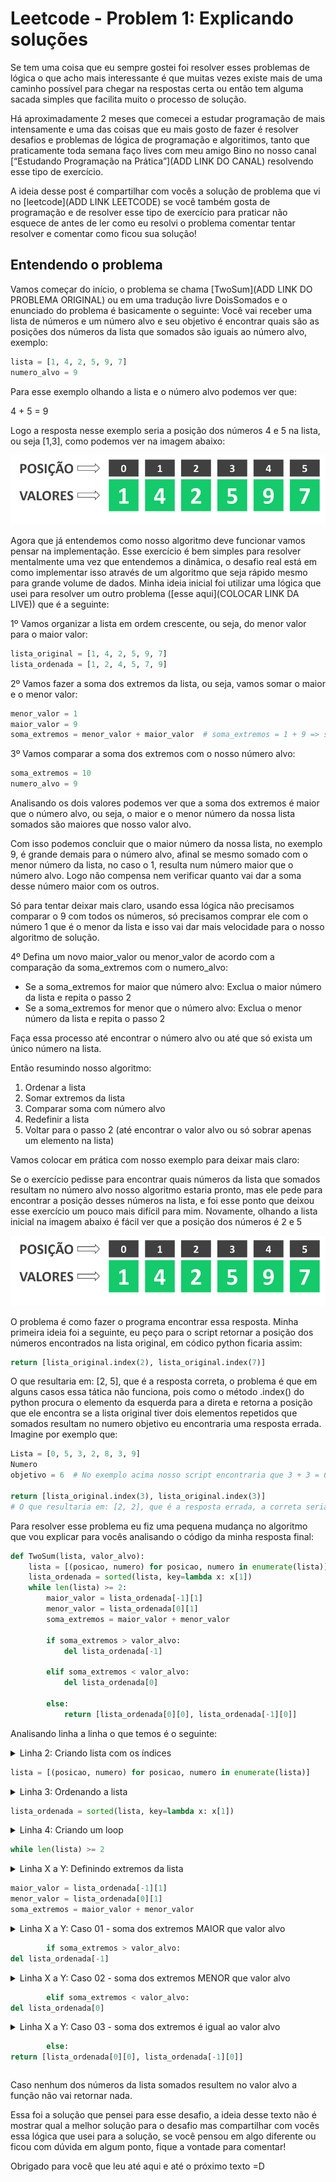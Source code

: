# Leetcode - Problem 1: Explicando soluções

Se tem uma coisa que eu sempre gostei foi resolver esses problemas de lógica o que acho mais interessante é que muitas
vezes existe mais de uma caminho possível para chegar na respostas certa ou então tem alguma sacada simples que facilita
muito o processo de solução.

Há aproximadamente 2 meses que comecei a estudar programação de mais intensamente e uma das coisas que eu mais gosto de
fazer é resolver desafios e problemas de lógica de programação e algoritimos, tanto que praticamente toda semana faço
lives com meu amigo Bino no nosso canal [“Estudando Programação na Prática”](ADD LINK DO CANAL) resolvendo esse tipo de
exercício.

A ideia desse post é compartilhar com vocês a solução de problema que vi no [leetcode](ADD LINK LEETCODE) se você também
gosta de programação e de resolver esse tipo de exercício para praticar não esquece de antes de ler como eu resolvi o
problema comentar tentar resolver e comentar como ficou sua solução!

## Entendendo o problema

Vamos começar do início, o problema se chama [TwoSum](ADD LINK DO PROBLEMA ORIGINAL) ou em uma tradução livre
DoisSomados e o enunciado do problema é basicamente o seguinte:
Você vai receber uma lista de números e um número alvo e seu objetivo é encontrar quais são as posições dos números da
lista que somados são iguais ao número alvo, exemplo:

```python
lista = [1, 4, 2, 5, 9, 7]
numero_alvo = 9
```

Para esse exemplo olhando a lista e o número alvo podemos ver que:

4 + 5 = 9

Logo a resposta nesse exemplo seria a posição dos números 4 e 5 na lista, ou seja [1,3], como podemos ver na imagem
abaixo:

![img_1.png](img/img1-posicao-e-valores.png)

Agora que já entendemos como nosso algoritmo deve funcionar vamos pensar na implementação. Esse exercício é bem simples
para resolver mentalmente uma vez que entendemos a dinâmica, o desafio real está em como implementar isso através de um
algoritmo que seja rápido mesmo para grande volume de dados. Minha ideia inicial foi utilizar uma lógica que usei para
resolver um outro problema ([esse aqui](COLOCAR LINK DA LIVE)) que é a seguinte:

1º Vamos organizar a lista em ordem crescente, ou seja, do menor valor para o maior valor:

```python
lista_original = [1, 4, 2, 5, 9, 7]
lista_ordenada = [1, 2, 4, 5, 7, 9]
```

2º Vamos fazer a soma dos extremos da lista, ou seja, vamos somar o maior e o menor valor:

```python
menor_valor = 1
maior_valor = 9
soma_extremos = menor_valor + maior_valor  # soma_extremos = 1 + 9 => soma_extremos = 10
```

3º Vamos comparar a soma dos extremos com o nosso número alvo:

```python
soma_extremos = 10
numero_alvo = 9
```

Analisando os dois valores podemos ver que a soma dos extremos é maior que o número alvo, ou seja, o maior e o menor
número da nossa lista somados são maiores que nosso valor alvo.

Com isso podemos concluir que o maior número da nossa lista, no exemplo 9, é grande demais para o número alvo, afinal se
mesmo somado com o menor número da lista, no caso o 1, resulta num número maior que o número alvo. Logo não compensa
nem verificar quanto vai dar a soma desse número maior com os outros.

Só para tentar deixar mais claro, usando essa lógica não precisamos comparar o 9 com todos os números, só precisamos
comprar ele com o número 1 que é o menor da lista e isso vai dar mais velocidade para o nosso algoritmo de solução.

4º Defina um novo maior_valor ou menor_valor de acordo com a comparação da soma_extremos com o numero_alvo:

- Se a soma_extremos for maior que número alvo: Exclua o maior número da lista e repita o passo 2
- Se a soma_extremos for menor que o número alvo: Exclua o menor número da lista e repita o passo 2 

Faça essa processo até encontrar o número alvo ou até que só exista um único número na lista.

Então resumindo nosso algoritmo:

1. Ordenar a lista
2. Somar extremos da lista
3. Comparar soma com número alvo
4. Redefinir a lista
5. Voltar para o passo 2 (até encontrar o valor alvo ou só sobrar apenas um elemento na lista)

Vamos colocar em prática com nosso exemplo para deixar mais claro:

Se o exercício pedisse para encontrar quais números da lista que somados resultam no número alvo nosso algoritmo estaria
pronto, mas ele pede para encontrar a posição desses números na lista, e foi esse ponto que deixou esse exercício um
pouco mais difícil para mim. Novamente, olhando a lista inicial na imagem abaixo é fácil ver que a posição dos números é
2 e 5

![img_1.png](img/img1-posicao-e-valores.png)

O problema é como fazer o programa encontrar essa resposta. Minha primeira ideia foi a seguinte, eu peço para o script
retornar a posição dos números encontrados na lista original, em códico python ficaria assim:

```python
return [lista_original.index(2), lista_original.index(7)]
```

O que resultaria em: [2, 5], que é a resposta correta, o problema é que em alguns casos essa tática não funciona, pois
como o método .index() do python procura o elemento da esquerda para a direta e retorna a posição que ele encontra se a
lista original tiver dois elementos repetidos que somados resultam no numero objetivo eu encontraria uma resposta
errada. Imagine por exemplo que:

```python
Lista = [0, 5, 3, 2, 8, 3, 9]
Numero
objetivo = 6  # No exemplo acima nosso script encontraria que 3 + 3 = 6 ou seja ele retornaria o seguinte:

return [lista_original.index(3), lista_original.index(3)]
# O que resultaria em: [2, 2], que é a resposta errada, a correta seria [2, 5].
```

Para resolver esse problema eu fiz uma pequena mudança no algoritmo que vou explicar para vocês analisando o código da
minha resposta final:

```python
def TwoSum(lista, valor_alvo):
    lista = [(posicao, numero) for posicao, numero in enumerate(lista)]
    lista_ordenada = sorted(lista, key=lambda x: x[1])
    while len(lista) >= 2:
        maior_valor = lista_ordenada[-1][1]
        menor_valor = lista_ordenada[0][1]
        soma_extremos = maior_valor + menor_valor

        if soma_extremos > valor_alvo:
            del lista_ordenada[-1]

        elif soma_extremos < valor_alvo:
            del lista_ordenada[0]

        else:
            return [lista_ordenada[0][0], lista_ordenada[-1][0]]
```

Analisando linha a linha o que temos é o seguinte:
<details>
<summary> Linha 2: Criando lista com os índices

```python
lista = [(posicao, numero) for posicao, numero in enumerate(lista)]
```

</summary>

Essa primeira linha criamos uma lista que salva cada um dos números da lista inicial e suas respectivas posições. Por
exemplo se fizermos o teste com a lista = [0,5,3,2,8,3,9] e o valor_alvo = 6 essa primeira linha nos daria o seguinte
resultado:

```python
lista = [(0, 0), (1, 5), (2, 3), (3, 2), (4, 8), (5, 3), (6, 9)]
```

</details>

<details>
<summary> Linha 3: Ordenando a lista

```python
lista_ordenada = sorted(lista, key=lambda x: x[1])
```

</summary>
Aqui ordenamos nossa lista considerando os valores da lista original, ou seja, antes da ordenação tinhamos:
`lista = [(0, 0), (1, 5), (2, 3), (3, 2), (4, 8), (5, 3), (6, 9)]`

Depois da ordenação ficamos com o seguinte resultado:
`lista_ordenada = [(0, 0), (3, 2), (2, 3), (5, 3), (1, 5), (4, 8), (6, 9)]`

</details>

<details>
<summary> Linha 4: Criando um loop 

```python
while len(lista) >= 2
```

</summary>
Aqui definimos um loop que vai acontecer enquanto houver mais que dois elementos na lista, a ideia é que a cada iteração
vamos excluir um elemento da lista, até que no final vamos ficar com uma das duas possibilidades:
1. Vamos encontrar uma soma de valores que resulta no valor procurado
2. Não vamos encontrar essa soma e vamos sair do loop
</details>

<details>
<summary> Linha X a Y: Definindo extremos da lista

```python
maior_valor = lista_ordenada[-1][1]
menor_valor = lista_ordenada[0][1]
soma_extremos = maior_valor + menor_valor
```

</summary>
Aqui definimos um loop que vai acontecer enquanto houver mais que dois elementos na lista, a ideia é que a cada iteração
vamos excluir um elemento da lista, até que no final vamos ficar com uma das duas possibilidades:
1. Vamos encontrar uma soma de valores que resulta no valor procurado
2. Não vamos encontrar essa soma e vamos sair do loop
</details>

<details>
<summary> Linha X a Y: Caso 01 - soma dos extremos MAIOR que valor alvo

```python
        if soma_extremos > valor_alvo:
del lista_ordenada[-1]
```

</summary>
Caso a soma dos extremos da lista ordenada seja maior que o valor alvo, nos excluimos o último elemento da lista,
afinal se mesmo somado com o menor elemento da lista o resultado é maior que o valor alvo nem compensa analisar quanto 
vai dar a soma desse valor maior com os outros elementos da lista.
</details>

<details>
<summary> Linha X a Y: Caso 02 - soma dos extremos MENOR que valor alvo

```python
        elif soma_extremos < valor_alvo:
del lista_ordenada[0]
```

</summary>
Caso a soma dos extremos da lista ordenada seja menor que o valor alvo, nos excluimos o primeiro elemento da lista, a 
lógica aqui é a mesma que usamos no caso anterior, se o menor elemento da lista somado com o maior elemento da lista 
ainda assim resulta em um número menor que o valor alvo não compensa analisar esse menor elemento somado com nenhum dos 
outros elementos da lista. 
</details>

<details>
<summary> Linha X a Y: Caso 03 - soma dos extremos é igual ao valor alvo

```python
        else:
return [lista_ordenada[0][0], lista_ordenada[-1][0]]
```

</summary>
Por fim, caso a soma dos extremos não seja nem maior, nem menor que o valor alvo podemos concluir que a soma é igual ao
valor alvo, ou seja, chegamos na nossa resposta, nesse caso a função retorna o índice dos dois números que estão nos
extremos, que salvamos lá na linha 2 do código.
</details>


Caso nenhum dos números da lista somados resultem no valor alvo a função não vai retornar nada.

Essa foi a solução que pensei para esse desafio, a ideia desse texto não é mostrar qual a melhor solução para o desafio
mas compartilhar com vocês essa lógica que usei para a solução, se você pensou em algo diferente ou ficou com dúvida em
algum ponto, fique a vontade para comentar!

Obrigado para você que leu até aqui e até o próximo texto =D 



